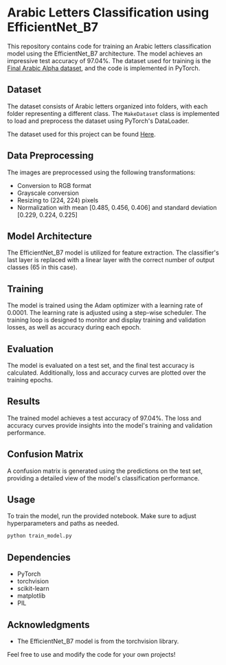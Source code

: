 # Arabic Letters Classification using EfficientNet_B7

This repository contains code for training an Arabic letters classification model using the EfficientNet_B7 architecture. The model achieves an impressive test accuracy of 97.04%. The dataset used for training is the [Final Arabic Alpha dataset](link-to-dataset), and the code is implemented in PyTorch.

## Dataset

The dataset consists of Arabic letters organized into folders, with each folder representing a different class. The `MakeDataset` class is implemented to load and preprocess the dataset using PyTorch's DataLoader.

The dataset used for this project can be found [Here](https://www.kaggle.com/competitions/arabic-letters-classification/data).

## Data Preprocessing

The images are preprocessed using the following transformations:

- Conversion to RGB format
- Grayscale conversion
- Resizing to (224, 224) pixels
- Normalization with mean [0.485, 0.456, 0.406] and standard deviation [0.229, 0.224, 0.225]

## Model Architecture

The EfficientNet_B7 model is utilized for feature extraction. The classifier's last layer is replaced with a linear layer with the correct number of output classes (65 in this case).

## Training

The model is trained using the Adam optimizer with a learning rate of 0.0001. The learning rate is adjusted using a step-wise scheduler. The training loop is designed to monitor and display training and validation losses, as well as accuracy during each epoch.

## Evaluation

The model is evaluated on a test set, and the final test accuracy is calculated. Additionally, loss and accuracy curves are plotted over the training epochs.

## Results

The trained model achieves a test accuracy of 97.04%. The loss and accuracy curves provide insights into the model's training and validation performance.

## Confusion Matrix

A confusion matrix is generated using the predictions on the test set, providing a detailed view of the model's classification performance.

## Usage

To train the model, run the provided notebook. Make sure to adjust hyperparameters and paths as needed.

```bash
python train_model.py
```

## Dependencies

- PyTorch
- torchvision
- scikit-learn
- matplotlib
- PIL

## Acknowledgments

- The EfficientNet_B7 model is from the torchvision library.


Feel free to use and modify the code for your own projects!
